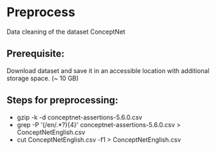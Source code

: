 # Preprocess

Data cleaning of the dataset ConceptNet

## Prerequisite:

Download dataset and save it in an accessible location with additional storage space. (~ 10 GB)


## Steps for preprocessing:

* gzip -k -d conceptnet-assertions-5.6.0.csv
* grep -P '(/en/.*?){4}' conceptnet-assertions-5.6.0.csv > ConceptNetEnglish.csv
* cut ConceptNetEnglish.csv -f1 > ConceptNetEnglish.csv

